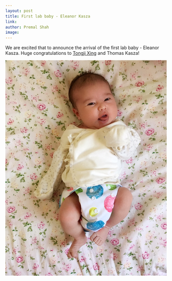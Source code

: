 ```yaml
---
layout: post
title: First lab baby - Eleanor Kasza
link: 
author: Premal Shah
image: 
---
```


We are excited that to announce the arrival of the first lab baby - Eleanor Kasza.
Huge congratulations to [Tongji Xing](/team/tongji-xing/) and Thomas Kasza!

<div class="bigspacer"></div>

<div class="container text-center" style="width: 100%;">
 <div class="theme-table-image img-rounded col-md-4">
   <img src="/images/news/eleanor.jpg">
 </div>
</div>
